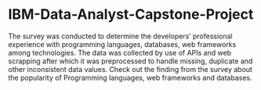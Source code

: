 # IBM-Data-Analyst-Capstone-Project
The survey was conducted to determine the developers’ professional experience with programming languages, databases, web frameworks among technologies. The data was collected by use of APIs and web scrapping after which it was preprocessed to handle missing, duplicate and other inconsistent data values. Check out the finding from the survey about the popularity of Programming languages, web frameworks and databases. 
